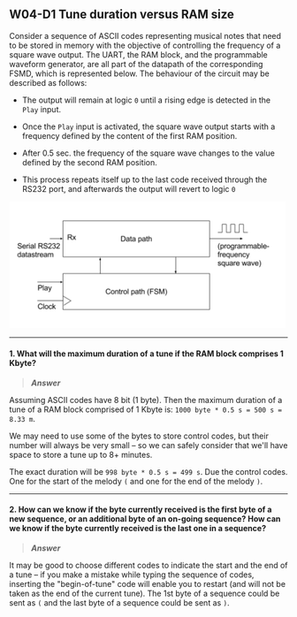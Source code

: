 ## W04-D1 Tune duration versus RAM size

Consider a sequence of ASCII codes representing musical notes that need to be stored in memory with the objective of controlling the frequency of a square wave output. The UART, the RAM block, and the programmable waveform generator, are all part of the datapath of the corresponding FSMD, which is represented below. The behaviour of the circuit may be described as follows:

* The output will remain at logic `0` until a rising edge is detected in the `Play` input.

* Once the `Play` input is activated, the square wave output starts with a frequency defined by the content of the first RAM position.

* After 0.5 sec. the frequency of the square wave changes to the value defined by the second RAM position.

* This process repeats itself up to the last code received through the RS232 port, and afterwards the output will revert to logic `0`

<img src="/Resources/images/w4d1.png" alt="drawing" width="500"/>


----

#### 1. What will the maximum duration of a tune if the RAM block comprises 1 Kbyte?

>***Answer***

Assuming ASCII codes have 8 bit (1 byte). Then the maximum duration of a tune of a RAM block comprised of 1 Kbyte is: `1000 byte * 0.5 s = 500 s = 8.33 m`.

We may need to use some of the bytes to store control codes, but their number will always be very small – so we can safely consider that we'll have space to store a tune up to 8+ minutes.

 The exact duration will be `998 byte * 0.5 s = 499 s`. Due the control codes. One for the start of the melody `(` and one for the end of the melody `)`.


----
#### 2. How can we know if the byte currently received is the first byte of a new sequence, or an additional byte of an on-going sequence? How can we know if the byte currently received is the last one in a sequence?

>***Answer***

It may be good to choose different codes to indicate the start and the end of a tune – if you make a mistake while typing the sequence of codes, inserting the "begin-of-tune" code will enable you to restart (and will not be taken as the end of the current tune). The 1st byte of a sequence could be sent as `(` and the last byte of a sequence could be sent as `)`.
